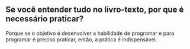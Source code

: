 ## Se você entender tudo no livro-texto, por que é necessário praticar?

Porque se o objetivo é desenvolver a habilidade de programar e para programar é preciso praticar, então, a prática é indispensável.
